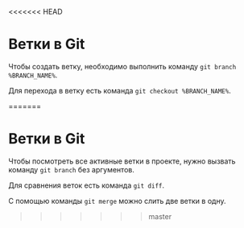 <<<<<<< HEAD
# Ветки в Git   

Чтобы создать ветку, необходимо выполнить команду `git branch %BRANCH_NAME%`.

Для перехода в ветку есть команда `git checkout %BRANCH_NAME%`. 

=======
# Ветки в Git  


Чтобы посмотреть все активные ветки в проекте, нужно вызвать команду `git branch` без аргументов.  

Для сравнения веток есть команда `git diff`. 

С помощью команды `git merge` можно слить две ветки в одну. 
>>>>>>> master
